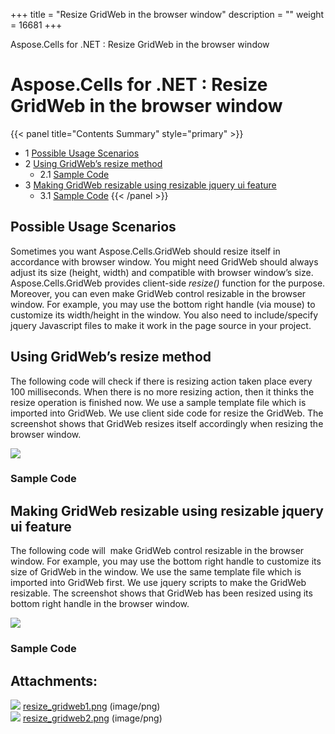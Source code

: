 +++
title = "Resize GridWeb in the browser window" 
description = "" 
weight = 16681 
+++

Aspose.Cells for .NET : Resize GridWeb in the browser window  

# Aspose.Cells for .NET : Resize GridWeb in the browser window


{{< panel title="Contents Summary" style="primary" >}}
*   1 [Possible Usage Scenarios](#ResizeGridWebinthebrowserwindow-PossibleUsageScenarios)
*   2 [Using GridWeb’s resize method](#ResizeGridWebinthebrowserwindow-UsingGridWeb’sresizemethod)
    *   2.1 [Sample Code](#ResizeGridWebinthebrowserwindow-SampleCode)
*   3 [Making GridWeb resizable using resizable jquery ui feature](#ResizeGridWebinthebrowserwindow-MakingGridWebresizableusingresizablejqueryuifeature)
    *   3.1 [Sample Code](#ResizeGridWebinthebrowserwindow-SampleCode.1)
{{< /panel >}}
 

## Possible Usage Scenarios

Sometimes you want Aspose.Cells.GridWeb should resize itself in accordance with browser window. You might need GridWeb should always adjust its size (height, width) and compatible with browser window’s size. Aspose.Cells.GridWeb provides client-side *resize()* function for the purpose. Moreover, you can even make GridWeb control resizable in the browser window. For example, you may use the bottom right handle (via mouse) to customize its width/height in the window. You also need to include/specify jquery Javascript files to make it work in the page source in your project.

## Using GridWeb’s resize method

The following code will check if there is resizing action taken place every 100 milliseconds. When there is no more resizing action, then it thinks the resize operation is finished now. We use a sample template file which is imported into GridWeb. We use client side code for resize the GridWeb. The screenshot shows that GridWeb resizes itself accordingly when resizing the browser window.

![](https://docs2.aspose.com/cells/net/attachments/48136872/48496688.png)

### Sample Code

## Making GridWeb resizable using resizable jquery ui feature

The following code will  make GridWeb control resizable in the browser window. For example, you may use the bottom right handle to customize its size of GridWeb in the window. We use the same template file which is imported into GridWeb first. We use jquery scripts to make the GridWeb resizable. The screenshot shows that GridWeb has been resized using its bottom right handle in the browser window.

![](https://docs2.aspose.com/cells/net/attachments/48136872/48496689.png)

### Sample Code

## Attachments:

![](https://docs2.aspose.com/cells/net/images/icons/bullet_blue.gif) [resize\_gridweb1.png](https://docs2.aspose.com/cells/net/attachments/48136872/48496688.png) (image/png)  
![](https://docs2.aspose.com/cells/net/images/icons/bullet_blue.gif) [resize\_gridweb2.png](https://docs2.aspose.com/cells/net/attachments/48136872/48496689.png) (image/png)  

